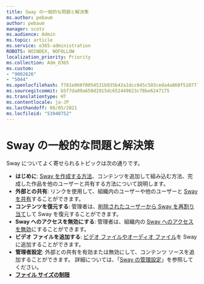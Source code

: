 ```yaml
---
title: Sway の一般的な問題と解決策
ms.author: pebaum
author: pebaum
manager: scotv
ms.audience: Admin
ms.topic: article
ms.service: o365-administration
ROBOTS: NOINDEX, NOFOLLOW
localization_priority: Priority
ms.collection: Adm_O365
ms.custom:
- "9002626"
- "5044"
ms.openlocfilehash: f781e060f0054531b935b42a1dcc045c503ceda4a860f510771e6cd01ec4f399
ms.sourcegitcommit: b5f7da89a650d2915dc652449623c78be6247175
ms.translationtype: HT
ms.contentlocale: ja-JP
ms.lasthandoff: 08/05/2021
ms.locfileid: "53940752"
---
```

# <a name="sway-common-issues-and-solutions"></a>Sway の一般的な問題と解決策

Sway についてよく寄せられるトピックは次の通りです。

- **はじめに**: [Sway を作成する方法](https://support.office.com/article/getting-started-with-sway-2076c468-63f4-4a89-ae5f-424796714a8a)、コンテンツを追加して組み込む方法、完成した作品を他のユーザーと共有する方法について説明します。
- **外部との共有**: リンクを使用して、組織内のユーザーや他のユーザーと [Sway を共有](https://support.microsoft.com/en-us/office/share-your-sway-1cf853b8-ef7e-46b0-b704-003e58d28998?ui=en-us&rs=en-us&ad=us)することができます。
- **コンテンツを復元する**: 管理者は、[削除されたユーザーから Sway を再割り当て](https://support.office.com/article/Reassign-Sways-from-a-deleted-user-account-Admin-Help-9580E618-3C3E-4D28-A6EF-74C00A997248)して Sway を復元することができます。
- **Sway へのアクセスを無効にする**: 管理者は、組織内の [ Sway へのアクセスを無効](https://docs.microsoft.com/office365/enterprise/powershell/disable-access-to-sway-with-office-365-powershell)にすることができます。
- **ビデオ ファイルを追加する**: [ビデオ ファイルやオーディオ ファイル](https://support.office.com/article/Add-video-and-audio-files-into-Sway-d2f14842-e103-49c0-9da2-0fbcfcad381f)を Sway に追加することができます。
- **管理者設定**: 外部との共有を有効または無効にして、コンテンツ ソースを追加することができます。 詳細については、「[Sway の管理設定](https://support.office.com/article/Administrator-settings-for-Sway-d298e79b-b6ab-44c6-9239-aa312f5784d4)」を参照してください。
- **[ファイル サイズの制限](https://support.office.com/article/File-size-limits-in-Sway-4db21bc6-b42b-499f-9272-66e089db109f)**
